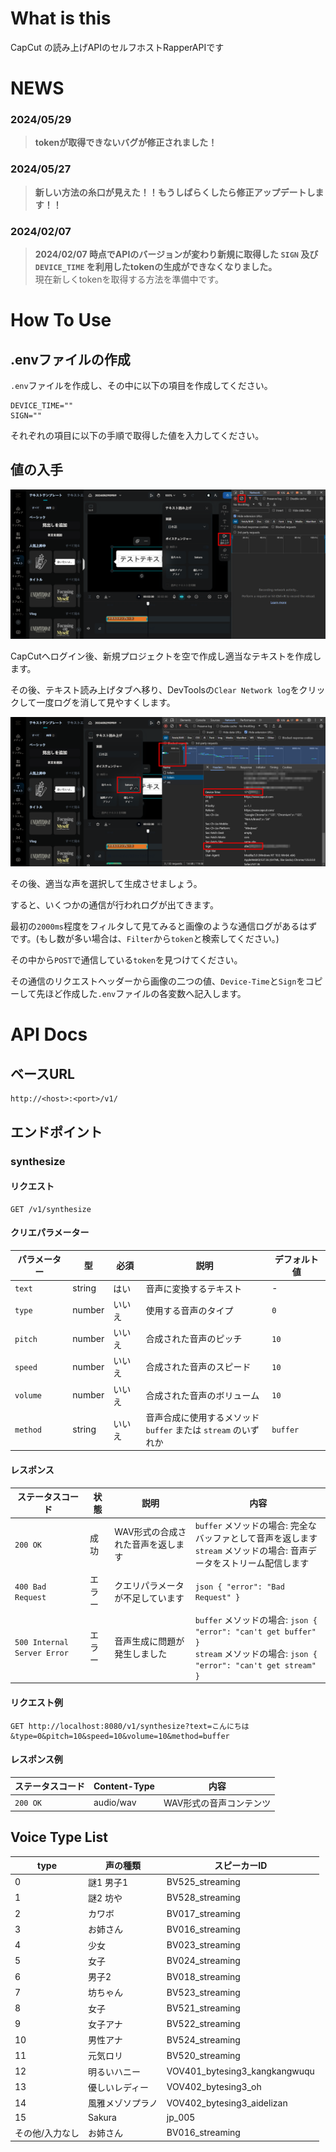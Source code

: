 # What is this
CapCut の読み上げAPIのセルフホストRapperAPIです

# NEWS
### 2024/05/29
> **tokenが取得できないバグが修正されました！**

### 2024/05/27
> **新しい方法の糸口が見えた！！もうしばらくしたら修正アップデートします！！**

### 2024/02/07
> **2024/02/07 時点でAPIのバージョンが変わり新規に取得した `SIGN` 及び `DEVICE_TIME` を利用したtokenの生成ができなくなりました。** <br>
現在新しくtokenを取得する方法を準備中です。

# How To Use
## .envファイルの作成
`.env`ファイルを作成し、その中に以下の項目を作成してください。
```
DEVICE_TIME=""
SIGN=""
```
それぞれの項目に以下の手順で取得した値を入力してください。

## 値の入手
![1](/images/1.png)

CapCutへログイン後、新規プロジェクトを空で作成し適当なテキストを作成します。

その後、テキスト読み上げタブへ移り、DevToolsの`Clear Network log`をクリックして一度ログを消して見やすくします。

![2](/images/2.png)

その後、適当な声を選択して生成させましょう。

すると、いくつかの通信が行われログが出てきます。

最初の`2000ms`程度をフィルタして見てみると画像のような通信ログがあるはずです。(もし数が多い場合は、`Filter`から`token`と検索してください。)

その中から`POST`で通信している`token`を見つけてください。

その通信のリクエストヘッダーから画像の二つの値、`Device-Time`と`Sign`をコピーして先ほど作成した`.env`ファイルの各変数へ記入します。

# API Docs
## ベースURL
```
http://<host>:<port>/v1/
```
## エンドポイント
### synthesize
#### リクエスト
```http
GET /v1/synthesize
```
#### クリエパラメーター
| パラメーター | 型 | 必須 | 説明 | デフォルト値 |
|--------------|----|------|------|--------------|
| `text`   | string | はい | 音声に変換するテキスト | - |
| `type`   | number | いいえ | 使用する音声のタイプ | `0` |
| `pitch`  | number | いいえ | 合成された音声のピッチ | `10` |
| `speed`  | number | いいえ | 合成された音声のスピード | `10` |
| `volume` | number | いいえ | 合成された音声のボリューム | `10` |
| `method` | string | いいえ | 音声合成に使用するメソッド<br>`buffer` または `stream` のいずれか | `buffer` |

#### レスポンス
| ステータスコード | 状態 | 説明 | 内容 |
|------------------|------|------|------|
| `200 OK` | 成功 | WAV形式の合成された音声を返します | `buffer` メソッドの場合: 完全なバッファとして音声を返します<br>`stream` メソッドの場合: 音声データをストリーム配信します |
| `400 Bad Request` | エラー | クエリパラメータが不足しています | ```json { "error": "Bad Request" } ``` |
| `500 Internal Server Error` | エラー | 音声生成に問題が発生しました | `buffer` メソッドの場合: ```json { "error": "can't get buffer" } ``` <br>`stream` メソッドの場合: ```json { "error": "can't get stream" } ``` |

#### リクエスト例
```http
GET http://localhost:8080/v1/synthesize?text=こんにちは&type=0&pitch=10&speed=10&volume=10&method=buffer
```

#### レスポンス例
| ステータスコード | Content-Type | 内容 |
|------------------|--------------|------|
| `200 OK` | audio/wav | WAV形式の音声コンテンツ |

## Voice Type List
| type | 声の種類          | スピーカーID            |
|------|------------------|-------------------------|
| 0    | 謎1 男子1        | BV525_streaming         |
| 1    | 謎2 坊や          | BV528_streaming         |
| 2    | カワボ            | BV017_streaming         |
| 3    | お姉さん          | BV016_streaming         |
| 4    | 少女              | BV023_streaming         |
| 5    | 女子              | BV024_streaming         |
| 6    | 男子2             | BV018_streaming         |
| 7    | 坊ちゃん          | BV523_streaming         |
| 8    | 女子              | BV521_streaming         |
| 9    | 女子アナ          | BV522_streaming         |
| 10   | 男性アナ          | BV524_streaming         |
| 11   | 元気ロリ          | BV520_streaming         |
| 12   | 明るいハニー      | VOV401_bytesing3_kangkangwuqu |
| 13   | 優しいレディー    | VOV402_bytesing3_oh     |
| 14   | 風雅メゾソプラノ  | VOV402_bytesing3_aidelizan |
| 15   | Sakura            | jp_005                  |
| その他/入力なし | お姉さん         | BV016_streaming |
